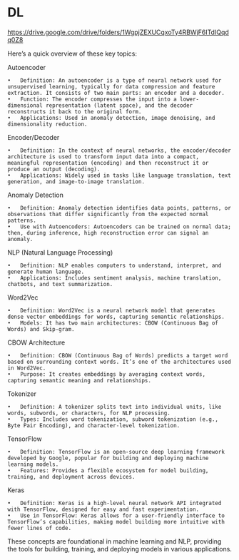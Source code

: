# DL


https://drive.google.com/drive/folders/1WgpjZEXUCqxoTy4RBWjF6ITdIQqdq0Z8

Here’s a quick overview of these key topics:

Autoencoder

	•	Definition: An autoencoder is a type of neural network used for unsupervised learning, typically for data compression and feature extraction. It consists of two main parts: an encoder and a decoder.
	•	Function: The encoder compresses the input into a lower-dimensional representation (latent space), and the decoder reconstructs it back to the original form.
	•	Applications: Used in anomaly detection, image denoising, and dimensionality reduction.

Encoder/Decoder

	•	Definition: In the context of neural networks, the encoder/decoder architecture is used to transform input data into a compact, meaningful representation (encoding) and then reconstruct it or produce an output (decoding).
	•	Applications: Widely used in tasks like language translation, text generation, and image-to-image translation.

Anomaly Detection

	•	Definition: Anomaly detection identifies data points, patterns, or observations that differ significantly from the expected normal patterns.
	•	Use with Autoencoders: Autoencoders can be trained on normal data; then, during inference, high reconstruction error can signal an anomaly.

NLP (Natural Language Processing)

	•	Definition: NLP enables computers to understand, interpret, and generate human language.
	•	Applications: Includes sentiment analysis, machine translation, chatbots, and text summarization.

Word2Vec

	•	Definition: Word2Vec is a neural network model that generates dense vector embeddings for words, capturing semantic relationships.
	•	Models: It has two main architectures: CBOW (Continuous Bag of Words) and Skip-gram.

CBOW Architecture

	•	Definition: CBOW (Continuous Bag of Words) predicts a target word based on surrounding context words. It’s one of the architectures used in Word2Vec.
	•	Purpose: It creates embeddings by averaging context words, capturing semantic meaning and relationships.

Tokenizer

	•	Definition: A tokenizer splits text into individual units, like words, subwords, or characters, for NLP processing.
	•	Types: Includes word tokenization, subword tokenization (e.g., Byte Pair Encoding), and character-level tokenization.

TensorFlow

	•	Definition: TensorFlow is an open-source deep learning framework developed by Google, popular for building and deploying machine learning models.
	•	Features: Provides a flexible ecosystem for model building, training, and deployment across devices.

Keras

	•	Definition: Keras is a high-level neural network API integrated with TensorFlow, designed for easy and fast experimentation.
	•	Use in TensorFlow: Keras allows for a user-friendly interface to TensorFlow’s capabilities, making model building more intuitive with fewer lines of code.

These concepts are foundational in machine learning and NLP, providing the tools for building, training, and deploying models in various applications.
